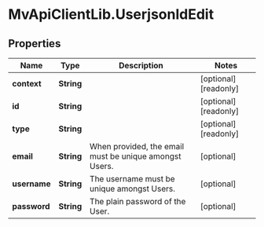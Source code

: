 # MvApiClientLib.UserjsonldEdit

## Properties

Name | Type | Description | Notes
------------ | ------------- | ------------- | -------------
**context** | **String** |  | [optional] [readonly] 
**id** | **String** |  | [optional] [readonly] 
**type** | **String** |  | [optional] [readonly] 
**email** | **String** | When provided, the email must be unique amongst Users. | [optional] 
**username** | **String** | The username must be unique amongst Users. | [optional] 
**password** | **String** | The plain password of the User. | [optional] 


